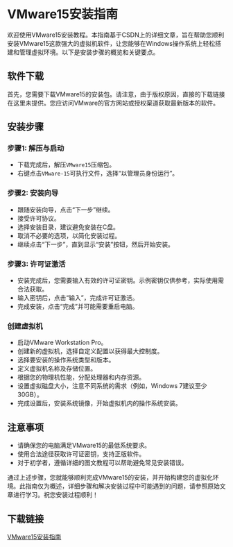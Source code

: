 # VMware15安装指南

欢迎使用VMware15安装教程。本指南基于CSDN上的详细文章，旨在帮助您顺利安装VMware15这款强大的虚拟机软件，让您能够在Windows操作系统上轻松搭建和管理虚拟环境。以下是安装步骤的概览和关键要点。

## 软件下载
首先，您需要下载VMware15的安装包。请注意，由于版权原因，直接的下载链接在这里未提供。您应访问VMware的官方网站或授权渠道获取最新版本的软件。

## 安装步骤

### 步骤1: 解压与启动
- 下载完成后，解压`VMware15`压缩包。
- 右键点击`VMware-15`可执行文件，选择“以管理员身份运行”。

### 步骤2: 安装向导
- 跟随安装向导，点击“下一步”继续。
- 接受许可协议。
- 选择安装目录，建议避免安装在C盘。
- 取消不必要的选项，以简化安装过程。
- 继续点击“下一步”，直到显示“安装”按钮，然后开始安装。

### 步骤3: 许可证激活
- 安装完成后，您需要输入有效的许可证密钥。示例密钥仅供参考，实际使用需合法获取。
- 输入密钥后，点击“输入”，完成许可证激活。
- 完成安装，点击“完成”并可能需要重启电脑。

### 创建虚拟机
- 启动VMware Workstation Pro。
- 创建新的虚拟机，选择自定义配置以获得最大控制度。
- 选择要安装的操作系统类型和版本。
- 定义虚拟机名称及存储位置。
- 根据您的物理机性能，分配处理器和内存资源。
- 设置虚拟磁盘大小，注意不同系统的需求（例如，Windows 7建议至少30GB）。
- 完成设置后，安装系统镜像，开始虚拟机内的操作系统安装。

## 注意事项
- 请确保您的电脑满足VMware15的最低系统要求。
- 使用合法途径获取许可证密钥，支持正版软件。
- 对于初学者，遵循详细的图文教程可以帮助避免常见安装错误。

通过上述步骤，您就能够顺利完成VMware15的安装，并开始构建您的虚拟化环境。此指南仅为概述，详细步骤和解决安装过程中可能遇到的问题，请参照原始文章进行学习。祝您安装过程顺利！

## 下载链接

[VMware15安装指南](https://pan.quark.cn/s/e4d14956a006)